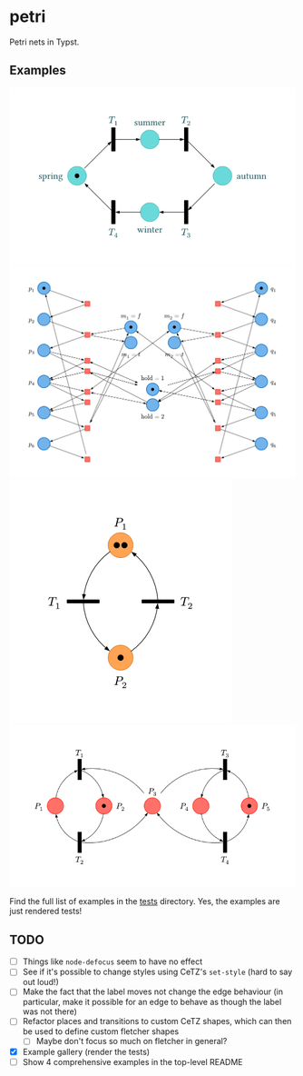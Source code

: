 # petri

Petri nets in Typst.

## Examples

![](/tests/four-seasons/ref/1.png)
![](/tests/large-example/ref/1.png)
![](/tests/relative-positioning/ref/1.png)
![](/tests/two-concurrent-processes/ref/1.png)

Find the full list of examples in the [tests](/tests/README.md) directory. Yes, the examples are just rendered tests!

## TODO
- [ ] Things like `node-defocus` seem to have no effect
- [ ] See if it's possible to change styles using CeTZ's `set-style` (hard to say out loud!)
- [ ] Make the fact that the label moves not change the edge behaviour (in particular, make it possible for an edge to behave as though the label was not there)
- [ ] Refactor places and transitions to custom CeTZ shapes, which can then be used to define custom fletcher shapes
  - [ ] Maybe don't focus so much on fletcher in general?
- [x] Example gallery (render the tests)
- [ ] Show 4 comprehensive examples in the top-level README
